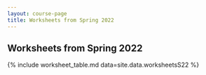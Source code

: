 ```yaml
---
layout: course-page
title: Worksheets from Spring 2022
---
```


## Worksheets from Spring 2022

{% include worksheet_table.md  data=site.data.worksheetsS22 %}
